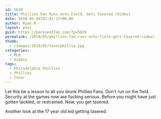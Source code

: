 ```yaml
---
id: 5629
title: Phillies Fan Runs onto Field, Gets Tasered (Video)
date: 2010-05-04T07:02:17+00:00
author: Ryan M.
layout: post
guid: https://backseatfan.com/?p=5629
permalink: /2010/05/phillies-fan-runs-onto-field-gets-tasered-video/
thumb:
  - /images/2010/05/taserphillie.jpg
categories:
  - MLB
  - Videos
tags:
  - Philadelphia Phillies
  - Phillies
  - Taser
---
```


<div class="entry">
  <p>
  </p>

  <p>
    Let this be a lesson to all you drunk Phillies Fans. Don't run on the field. Security at the games now are fucking serious. Before you might have just gotten tackled, or restrained. Now, you get tasered.
  </p>

  <p>
    Another look at the 17 year old kid getting tasered.<br />
  </p>
</div>
